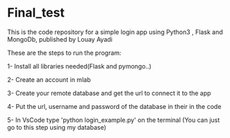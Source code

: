 # Final_test
This is the code repository for a simple login app using Python3 , Flask and MongoDb, published by Louay Ayadi

These are the steps to run the program:

1- Install all libraries needed(Flask and pymongo..)

2- Create an account in mlab

3- Create your remote database and get the url to connect it to the app

4- Put the url, username and password of the database in their in the code

5- In VsCode type 'python login_example.py' on the terminal (You can just go to this step using my database)
